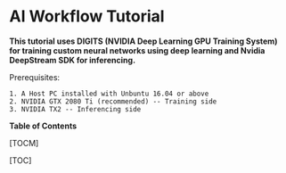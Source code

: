 # AI Workflow Tutorial
**This tutorial uses DIGITS (NVIDIA Deep Learning GPU Training System) for training custom neural networks using deep learning and Nvidia DeepStream SDK for inferencing.**

Prerequisites:

    1. A Host PC installed with Unbuntu 16.04 or above
    2. NVIDIA GTX 2080 Ti (recommended) -- Training side
    3. NVIDIA TX2 -- Inferencing side

**Table of Contents**

[TOCM]

[TOC]


